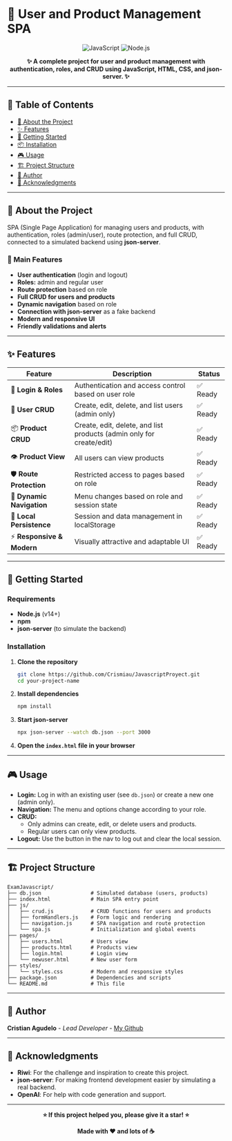 # 🚀 User and Product Management SPA

<div align="center">

![JavaScript](https://img.shields.io/badge/JavaScript-F7DF1E?style=for-the-badge&logo=javascript&logoColor=black)
![Node.js](https://img.shields.io/badge/Node.js-43853D?style=for-the-badge&logo=node.js&logoColor=white)

**✨ A complete project for user and product management with authentication, roles, and CRUD using JavaScript, HTML, CSS, and json-server. ✨**

</div>

---

## 📖 Table of Contents

- [🎯 About the Project](#-about-the-project)
- [✨ Features](#-features)
- [🚀 Getting Started](#-getting-started)
- [📦 Installation](#-installation)
- [🎮 Usage](#-usage)
- [🏗️ Project Structure](#️-project-structure)
- [👥 Author](#-author)
- [🙏 Acknowledgments](#-acknowledgments)

---

## 🎯 About the Project

SPA (Single Page Application) for managing users and products, with authentication, roles (admin/user), route protection, and full CRUD, connected to a simulated backend using **json-server**.

### 🌟 Main Features

- **User authentication** (login and logout)
- **Roles:** admin and regular user
- **Route protection** based on role
- **Full CRUD for users and products**
- **Dynamic navigation** based on role
- **Connection with json-server** as a fake backend
- **Modern and responsive UI**
- **Friendly validations and alerts**

---

## ✨ Features

| Feature                    | Description                                                          | Status   |
| -------------------------- | -------------------------------------------------------------------- | -------- |
| 🔐 **Login & Roles**       | Authentication and access control based on user role                 | ✅ Ready |
| 👤 **User CRUD**           | Create, edit, delete, and list users (admin only)                    | ✅ Ready |
| 📦 **Product CRUD**        | Create, edit, delete, and list products (admin only for create/edit) | ✅ Ready |
| 👁️ **Product View**        | All users can view products                                          | ✅ Ready |
| 🛡️ **Route Protection**    | Restricted access to pages based on role                             | ✅ Ready |
| 🧭 **Dynamic Navigation**  | Menu changes based on role and session state                         | ✅ Ready |
| 💾 **Local Persistence**   | Session and data management in localStorage                          | ✅ Ready |
| ⚡ **Responsive & Modern** | Visually attractive and adaptable UI                                 | ✅ Ready |

---

## 🚀 Getting Started

### Requirements

- **Node.js** (v14+)
- **npm**
- **json-server** (to simulate the backend)

### Installation

1. **Clone the repository**
   ```bash
   git clone https://github.com/Crismiau/JavascriptProyect.git
   cd your-project-name
   ```
2. **Install dependencies**
   ```bash
   npm install
   ```
3. **Start json-server**
   ```bash
   npx json-server --watch db.json --port 3000
   ```
4. **Open the `index.html` file in your browser**

---

## 🎮 Usage

- **Login:** Log in with an existing user (see `db.json`) or create a new one (admin only).
- **Navigation:** The menu and options change according to your role.
- **CRUD:**
  - Only admins can create, edit, or delete users and products.
  - Regular users can only view products.
- **Logout:** Use the button in the nav to log out and clear the local session.

---

## 🏗️ Project Structure

```
ExamJavascript/
├── db.json                # Simulated database (users, products)
├── index.html             # Main SPA entry point
├── js/
│   ├── crud.js            # CRUD functions for users and products
│   ├── formHandlers.js    # Form logic and rendering
│   ├── navigation.js      # SPA navigation and route protection
│   └── spa.js             # Initialization and global events
├── pages/
│   ├── users.html         # Users view
│   ├── products.html      # Products view
│   ├── login.html         # Login view
│   └── newuser.html       # New user form
├── styles/
│   └── styles.css         # Modern and responsive styles
├── package.json           # Dependencies and scripts
└── README.md              # This file
```

---

## 👥 Author

**Cristian Agudelo** - _Lead Developer_ - [My Github](https://github.com/crismiau)

---

## 🙏 Acknowledgments

- **Riwi**: For the challenge and inspiration to create this project.
- **json-server**: For making frontend development easier by simulating a real backend.
- **OpenAI**: For help with code generation and support.

---

<div align="center">

**⭐ If this project helped you, please give it a star! ⭐**

**Made with ❤️ and lots of ☕**

</div>
